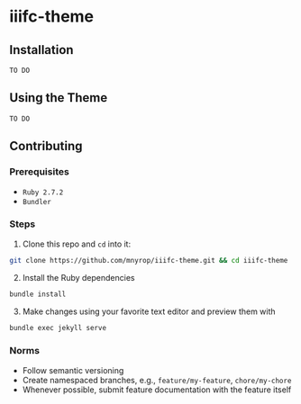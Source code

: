 # iiifc-theme

## Installation

```
TO DO
```

## Using the Theme

```
TO DO
```

## Contributing

### Prerequisites

- `Ruby 2.7.2`
- `Bundler`

### Steps

1. Clone this repo and `cd` into it:
  ```sh
  git clone https://github.com/mnyrop/iiifc-theme.git && cd iiifc-theme
  ```
2. Install the Ruby dependencies
  ```sh
  bundle install
  ```
3. Make changes using your favorite text editor and preview them with
  ```sh
  bundle exec jekyll serve
  ```

### Norms
- Follow semantic versioning
- Create namespaced branches, e.g., `feature/my-feature`, `chore/my-chore`
- Whenever possible, submit feature documentation with the feature itself
